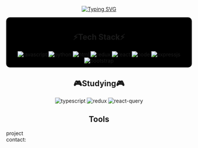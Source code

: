 <p align="center">
  <a href="https://git.io/typing-svg">
    <img src="https://readme-typing-svg.demolab.com?font=Fira+Code&weight=700&duration=4000&pause=1000&color=1F46F7&center=true&width=435&lines=Hi+i'm+hyun;Trying+to+be+Front+Engineer" alt="Typing SVG" />
  </a>
</p>




<div align="center" style="background-color: #000; padding: 10px; border-radius: 10px;">
 <h2>⚡Tech Stack⚡</h2>
 <img src="https://img.shields.io/badge/JavaScript-F7DF1E?style=for-the-badge&logo=JavaScript&logoColor=white" alt="javascript" />
 <img src="https://img.shields.io/badge/Python-3776AB?style=for-the-badge&logo=python&logoColor=white" alt="python" />
 <img src="https://img.shields.io/badge/HTML5-E34F26?style=for-the-badge&logo=html5&logoColor=white" alt="html" />
 <img src="https://img.shields.io/badge/Redux-593D88?style=for-the-badge&logo=redux&logoColor=white" alt="redux" />
 <img src="https://img.shields.io/badge/React-20232A?style=for-the-badge&logo=react&logoColor=61DAFB" alt="react" />
 <img src="https://img.shields.io/badge/Node.js-43853D?style=for-the-badge&logo=node.js&logoColor=white" alt="node" />
 <img src="https://img.shields.io/badge/Express.js-404D59?style=for-the-badge" alt="expressjs" />
 <img src="https://img.shields.io/badge/Bootstrap-563D7C?style=for-the-badge&logo=bootstrap&logoColor=white" alt="bootstrap" />
</div>

<div align="center">
<h2>🎮Studying🎮</h2>
 <img src="https://img.shields.io/badge/TypeScript-007ACC?style=for-the-badge&logo=typescript&logoColor=white" alt="typescript"/>
 <img src="https://img.shields.io/badge/Redux-593D88?style=for-the-badge&logo=redux&logoColor=white" alt="redux"/>
 <img src="https://img.shields.io/badge/ReactQuery-20232A?style=for-the-badge&logo=react&logoColor=61DAF" alt="react-query"/>
</div>


<div align="center">
<h2>Tools</h2>
</div>


<div>
 project
</div>


<div>
 contact: 
</div>
